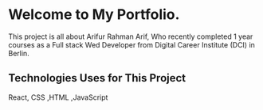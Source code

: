# Welcome to My Portfolio.

This project is all about Arifur Rahman Arif, Who recently completed 1 year courses as a Full stack Wed Developer from Digital Career Institute (DCI) in Berlin.

## Technologies Uses for This Project

React, CSS ,HTML ,JavaScript
